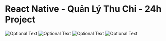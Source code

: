# React Native - Quản Lý Thu Chi - 24h Project


![Optional Text](assets/87675DB7-5545-4F77-97AD-95D80C8E6DCA.png)
![Optional Text](assets/0C986080-3045-4AFF-94F1-B004B83FA136.png)
![Optional Text](assets/C0F3FAD5-D94C-41B7-97F9-0A62C9885BB7.png)
![Optional Text](assets/189399EB-541F-4069-8C04-F4DC311D2196.png)
